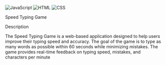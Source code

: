 ![JavaScript](https://img.shields.io/badge/JavaScript-yellow)
![HTML](https://img.shields.io/badge/HTML-orange)
![CSS](https://img.shields.io/badge/CSS-blue)

Speed Typing Game

Description

The Speed Typing Game is a web-based application designed to help users improve their typing speed and accuracy. The goal of the game is to type as many words as possible within 60 seconds while minimizing mistakes. The game provides real-time feedback on typing speed, mistakes, and characters per minute
